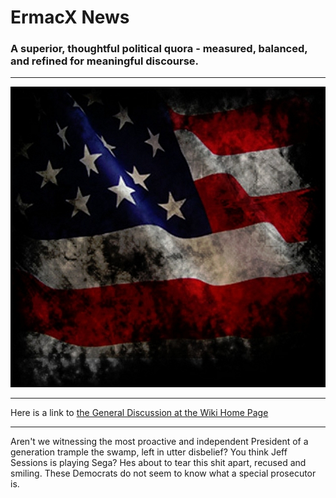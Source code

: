 
# ErmacX News
### A superior, thoughtful political quora - measured, balanced, and refined for meaningful discourse.
___
![flag](https://github.com/ErmacX/ErmacX.github.io/blob/master/americanflagtattered.jpg)
___
Here is a link to [the General Discussion at the Wiki Home Page](https://github.com/ErmacX/ErmacX.github.io/wiki)
___  
Aren't we witnessing the most proactive and independent President of a generation trample the swamp, left in utter disbelief?
You think Jeff Sessions is playing Sega? Hes about to tear this shit apart, recused and smiling. These Democrats do not seem to know what a special prosecutor is.

